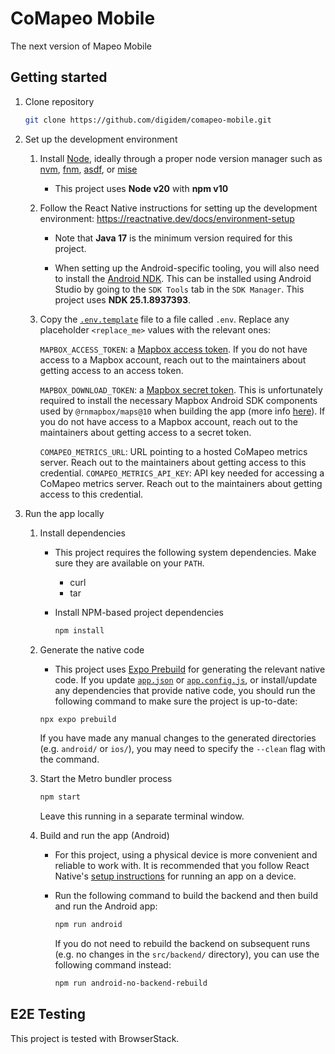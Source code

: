 # CoMapeo Mobile

The next version of Mapeo Mobile

## Getting started

1. Clone repository

   ```sh
   git clone https://github.com/digidem/comapeo-mobile.git
   ```

2. Set up the development environment

   1. Install [Node](https://nodejs.org), ideally through a proper node version manager such as [nvm](https://github.com/nvm-sh/nvm), [fnm](https://github.com/Schniz/fnm), [asdf](https://asdf-vm.com/), or [mise](https://mise.jdx.dev/)

      - This project uses **Node v20** with **npm v10**

   2. Follow the React Native instructions for setting up the development environment: https://reactnative.dev/docs/environment-setup

      - Note that **Java 17** is the minimum version required for this project.

      - When setting up the Android-specific tooling, you will also need to install the [Android NDK](https://developer.android.com/ndk/). This can be installed using Android Studio by going to the `SDK Tools` tab in the `SDK Manager`. This project uses **NDK 25.1.8937393**.

   3. Copy the [`.env.template`](./.env.template) file to a file called `.env`. Replace any placeholder `<replace_me>` values with the relevant ones:

      `MAPBOX_ACCESS_TOKEN`: a [Mapbox access token](https://docs.mapbox.com/android/maps/guides/install/#configure-credentials). If you do not have access to a Mapbox account, reach out to the maintainers about getting access to an access token.

      `MAPBOX_DOWNLOAD_TOKEN`: a [Mapbox secret token](https://docs.mapbox.com/android/maps/guides/install/#configure-credentials). This is unfortunately required to install the necessary Mapbox Android SDK components used by `@rnmapbox/maps@10` when building the app (more info [here](https://github.com/rnmapbox/maps/blob/v10.0/android/install.md#mapbox-maps-sdk-v10)). If you do not have access to a Mapbox account, reach out to the maintainers about getting access to a secret token.

      `COMAPEO_METRICS_URL`: URL pointing to a hosted CoMapeo metrics server. Reach out to the maintainers about getting access to this credential.
      `COMAPEO_METRICS_API_KEY`: API key needed for accessing a CoMapeo metrics server. Reach out to the maintainers about getting access to this credential.

3. Run the app locally

   1. Install dependencies

      - This project requires the following system dependencies. Make sure they are available on your `PATH`.

        - curl
        - tar

      - Install NPM-based project dependencies

        ```sh
        npm install
        ```

   2. Generate the native code

      - This project uses [Expo Prebuild](https://docs.expo.dev/workflow/prebuild/) for generating the relevant native code. If you update [`app.json`](./app.json) or [`app.config.js`](./app.config.js), or install/update any dependencies that provide native code, you should run the following command to make sure the project is up-to-date:

      ```sh
      npx expo prebuild
      ```

      If you have made any manual changes to the generated directories (e.g. `android/` or `ios/`), you may need to specify the `--clean` flag with the command.

   3. Start the Metro bundler process

      ```sh
      npm start
      ```

      Leave this running in a separate terminal window.

   4. Build and run the app (Android)

      - For this project, using a physical device is more convenient and reliable to work with. It is recommended that you follow React Native's [setup instructions](https://reactnative.dev/docs/running-on-device) for running an app on a device.

      - Run the following command to build the backend and then build and run the Android app:

        ```sh
        npm run android
        ```

        If you do not need to rebuild the backend on subsequent runs (e.g. no changes in the `src/backend/` directory), you can use the following command instead:

        ```sh
        npm run android-no-backend-rebuild
        ```

## E2E Testing

This project is tested with BrowserStack.
